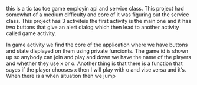 this is a tic tac toe game employin api and 
service class. This project had somewhat of a medium difficulty and core of it was figuring 
out the service class. This project has 3 activiteis the first activity is the main one and it has 
two buttons that give an alert dialog which then lead to another activity called game
activity. 

In game activity we find the core of the application where we have buttons and state 
displayed on them using private funcionts. The game id is shown up so anybody can join 
and play and down we have the name of the players and whether they use x or o. Another thing is that there is a function that sayes if the player chooses x then I will play 
with o and vise versa and it’s. When there is a when situation then we jump